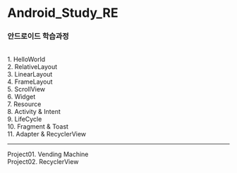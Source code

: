# Android_Study_RE
<h3>안드로이드 학습과정</h3><br>
1. HelloWorld<br>
2. RelativeLayout<br>
3. LinearLayout<br>
4. FrameLayout<br>
5. ScrollView<br>
6. Widget<br>
7. Resource<br>
8. Activity & Intent<br>
9. LifeCycle<br>
10. Fragment & Toast<br>
11. Adapter & RecyclerView<br>
<hr>
Project01. Vending Machine<br>
Project02. RecyclerView<br>
